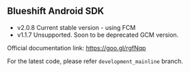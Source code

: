 ## Blueshift Android SDK

* v2.0.8 Current stable version - using FCM
* v1.1.7 Unsupported. Soon to be deprecated GCM version.

Official documentation link: https://goo.gl/rgfNqp

For the latest code, please refer `development_mainline` branch.
